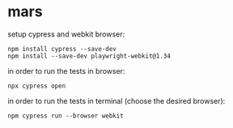 # mars

setup cypress and webkit browser:

```
npm install cypress --save-dev
npm install --save-dev playwright-webkit@1.34 
```

in order to run the tests in browser:
```
npx cypress open
```

in order to run the tests in terminal (choose the desired browser):
```
npm cypress run --browser webkit
```

